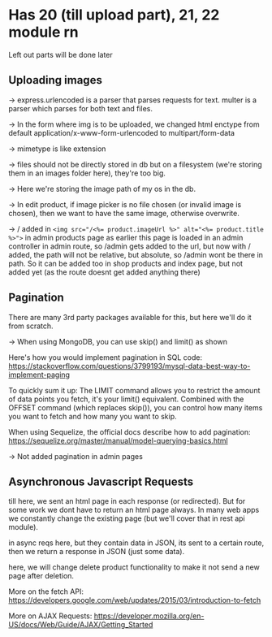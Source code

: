 # Has 20 (till upload part), 21, 22 module rn

Left out parts will be done later

## Uploading images

-> express.urlencoded is a parser that parses requests for text. multer is a parser which parses for both text and files.

-> In the form where img is to be uploaded, we changed html enctype from default application/x-www-form-urlencoded to multipart/form-data

-> mimetype is like extension

-> files should not be directly stored in db but on a filesystem (we're storing them in an images folder here), they're too big.

-> Here we're storing the image path of my os in the db.

-> In edit product, if image picker is no file chosen (or invalid image is chosen), then we want to have the same image, otherwise overwrite.

-> / added in `<img src="/<%= product.imageUrl %>" alt="<%= product.title %>">` in admin products page as earlier this page is loaded in an admin controller in admin route, so /admin gets added to the url, but now with / added, the path will not be relative, but absolute, so /admin wont be there in path. So it can be added too in shop products and index page, but not added yet (as the route doesnt get added anything there)

## Pagination

There are many 3rd party packages available for this, but here we'll do it from scratch.

-> When using MongoDB, you can use skip() and limit() as shown 

Here's how you would implement pagination in SQL code: https://stackoverflow.com/questions/3799193/mysql-data-best-way-to-implement-paging

To quickly sum it up: The LIMIT command allows you to restrict the amount of data points you fetch, it's your limit() equivalent. Combined with the OFFSET command (which replaces skip()), you can control how many items you want to fetch and how many you want to skip.

When using Sequelize, the official docs describe how to add pagination: https://sequelize.org/master/manual/model-querying-basics.html

-> Not added pagination in admin pages

## Asynchronous Javascript Requests
till here, we sent an html page in each response (or redirected). But for some work we dont have to return an html page always. In many web apps we constantly change the existing page (but we'll cover that in rest api module).

in async reqs here, but they contain data in JSON, its sent to a certain route, then we return a response in JSON (just some data).

here, we will change delete product functionality to make it not send a new page after deletion.

More on the fetch API: https://developers.google.com/web/updates/2015/03/introduction-to-fetch

More on AJAX Requests: https://developer.mozilla.org/en-US/docs/Web/Guide/AJAX/Getting_Started
